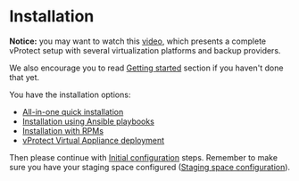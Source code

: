 # Installation

**Notice:** you may want to watch this [video](https://www.youtube.com/watch?v=c3PnfXG5Fs4), which presents a complete vProtect setup with several virtualization platforms and backup providers.

We also encourage you to read [Getting started](../getting-started/) section if you haven't done that yet.

You have the installation options:

* [All-in-one quick installation](all-in-one-quick-installation.md)
* [Installation using Ansible playbooks](installation-using-ansible.md)
* [Installation with RPMs](installation-using-rpms.md)
* [vProtect Virtual Appliance deployment](../image/)

Then please continue with [Initial configuration](../initial_config/) steps. Remember to make sure you have your staging space configured \([Staging space configuration](staging-space-configuration.md)\).

## 

